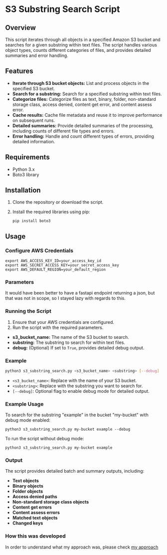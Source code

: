 # S3 Substring Search Script

## Overview

This script iterates through all objects in a specified Amazon S3 bucket and searches for a given substring within text files. The script handles various object types, counts different categories of files, and provides detailed summaries and error handling.

## Features

- **Iterate through S3 bucket objects:** List and process objects in the specified S3 bucket.
- **Search for a substring:** Search for a specified substring within text files.
- **Categorize files:** Categorize files as text, binary, folder, non-standard storage class, access denied, content get error, and content assess error.
- **Cache results:** Cache file metadata and reuse it to improve performance on subsequent runs.
- **Detailed summaries:** Provide detailed summaries of the processing, including counts of different file types and errors.
- **Error handling:** Handle and count different types of errors, providing detailed information.

## Requirements

- Python 3.x
- Boto3 library

## Installation

1. Clone the repository or download the script.
2. Install the required libraries using pip:

    `pip install boto3`

## Usage

### Configure AWS Credentials

```
export AWS_ACCESS_KEY_ID=your_access_key_id
export AWS_SECRET_ACCESS_KEY=your_secret_access_key
export AWS_DEFAULT_REGION=your_default_region
```

### Parameters

It would have been better to have a fastapi endpoint returning a json, but that was not in scope, so I stayed lazy with regards to this.

### Running the Script

1. Ensure that your AWS credentials are configured.
2. Run the script with the required parameters.

- **s3_bucket_name:** The name of the S3 bucket to search.
- **substring:** The substring to search for within text files.
- **debug:** (Optional) If set to `True`, provides detailed debug output.

### Example

```bash
python3 s3_substring_search.py <s3_bucket_name> <substring> [--debug]
```

- `<s3_bucket_name>`: Replace with the name of your S3 bucket.
- `<substring>`: Replace with the substring you want to search for.
- `[--debug]`: Optional flag to enable debug mode for detailed output.

### Example Usage

To search for the substring "example" in the bucket "my-bucket" with debug mode enabled:

```
python3 s3_substring_search.py my-bucket example --debug
```

To run the script without debug mode:

```
python3 s3_substring_search.py my-bucket example
```

### Output

The script provides detailed batch and summary outputs, including:

- **Text objects**
- **Binary objects**
- **Folder objects**
- **Access denied paths**
- **Non-standard storage class objects**
- **Content get errors**
- **Content assess errors**
- **Matched text objects**
- **Changed keys**

### How this was developed
In order to understand what my approach was, please check [my approach](https://github.com/DarkZatarra/limehome_s3_challenge/blob/main/DanielsApproach.md)
